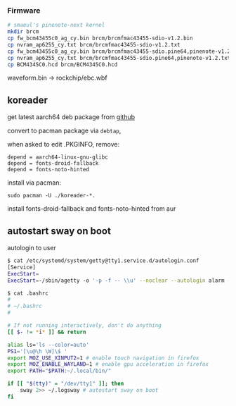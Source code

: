 ### Firmware
``` sh
# smaeul's pinenote-next kernel
mkdir brcm
cp fw_bcm43455c0_ag_cy.bin brcm/brcmfmac43455-sdio-v1.2.bin
cp nvram_ap6255_cy.txt brcm/brcmfmac43455-sdio-v1.2.txt
cp fw_bcm43455c0_ag_cy.bin brcm/brcmfmac43455-sdio.pine64,pinenote-v1.2.bin
cp nvram_ap6255_cy.txt brcm/brcmfmac43455-sdio.pine64,pinenote-v1.2.txt
cp BCM4345C0.hcd brcm/BCM4345C0.hcd
```
waveform.bin -> rockchip/ebc.wbf

## koreader
get latest aarch64 deb package from [github](https://github.com/koreader/koreader/releases)

convert to pacman package via ```debtap```,

when asked to edit .PKGINFO, remove:
```
depend = aarch64-linux-gnu-glibc
depend = fonts-droid-fallback
depend = fonts-noto-hinted
```
  
install via pacman:
```
sudo pacman -U ./koreader-*.
```

install fonts-droid-fallback and fonts-noto-hinted from aur

## autostart sway on boot
autologin to user
``` sh
$ cat /etc/systemd/system/getty@tty1.service.d/autologin.conf
[Service]
ExecStart=
ExecStart=-/sbin/agetty -o '-p -f -- \\u' --noclear --autologin alarm - $TERM
```

``` sh
$ cat .bashrc 
#
# ~/.bashrc
#

# If not running interactively, don't do anything
[[ $- != *i* ]] && return

alias ls='ls --color=auto'
PS1='[\u@\h \W]\$ '
export MOZ_USE_XINPUT2=1 # enable touch navigation in firefox
export MOZ_ENABLE_WAYLAND=1 # enable gpu acceleration in firefox
export PATH="$PATH:~/.local/bin/"

if [[ "$(tty)" = "/dev/tty1" ]]; then
	sway 2>> ~/.logsway # autostart sway on boot
fi
```
